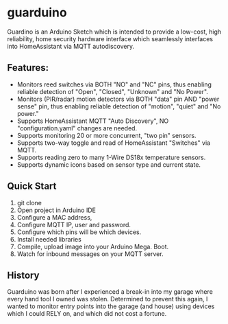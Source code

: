 # guarduino
Guardino is an Arduino Sketch which is intended to provide a low-cost, high reliability, home security hardware interface which seamlessly interfaces into HomeAssistant via MQTT autodiscovery.

## Features:
* Monitors reed switches via BOTH "NO" and "NC" pins, thus enabling reliable detection of "Open", "Closed", "Unknown" and "No Power".
* Monitors (PIR/radar) motion detectors via BOTH "data" pin AND "power sense" pin, thus enabling reliable detection of "motion", "quiet" and "No power."
* Supports HomeAssistant MQTT "Auto Discovery", NO "configuration.yaml" changes are needed.
* Supports monitoring 20 or more concurrent, "two pin" sensors.
* Supports two-way toggle and read of HomeAssistant "Switches" via MQTT.
* Supports reading zero to many 1-Wire DS18x temperature sensors.
* Supports dynamic icons based on sensor type and current state.

## Quick Start
1. git clone
2. Open project in Arduino IDE
3. Configure a MAC address,
4. Configure MQTT IP, user and password.
5. Configure which pins will be which devices.
6. Install needed libraries
7. Compile, upload image into your Arduino Mega. Boot.
8. Watch for inbound messages on your MQTT server.


## History
Guarduino was born after I experienced a break-in into my garage where every hand tool I owned was stolen. Determined to prevent this again, I wanted to monitor entry points into the garage (and house) using devices which I could RELY on, and which did not cost a fortune. 
